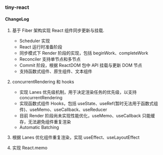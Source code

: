 ### tiny-react

#### ChangeLog

1. 基于 Fiber 架构实现 React 组件同步更新与挂载.

   - Scheduler 实现
   - React 运行时准备阶段
   - 同步模式下 Render 阶段的实现，包括 beginWork、completeWork
   - Reconciler 支持单节点和多节点
   - Commit 阶段，根据 ReactDOM 包中 API 挂载与更新 DOM 节点
   - 支持函数式组件、原生组件、文本组件

2. concurrentRendering 和 hooks

   - 实现 Lanes 优先级机制，用于决定渲染任务的优先级，以支持 concurrentRendering
   - 实现函数式组件 Hooks，包括 useState、useRef(暂时无法用于函数式组件)、useMemo、useCallback、useReducer
   - 目前 Render 阶段尚未实现性能优化，useMemo、useCallback 只能缓存，无法避免组件重复渲染
   - Automatic Batching

3. 根据 Lanes 优化组件重复渲染，实现 useEffect、useLayoutEffect

4. 实现 React.memo
